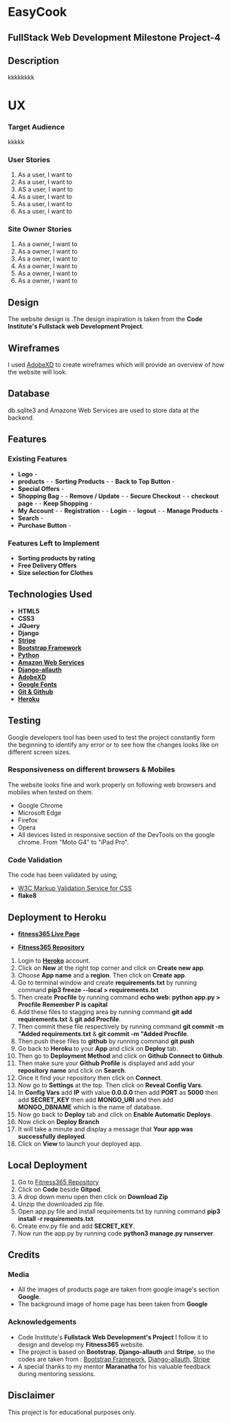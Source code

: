 
# EasyCook

## FullStack Web Development Milestone Project-4

## Description

kkkkkkkk

# UX

### Target Audience

 kkkkk

 ### User Stories

 1. As a user, I want to 
 2. As a user, I want to 
 3. AS a user, I want to 
 4. As a user, I want to 
 5. As a user, I want to 
 6. As a user, I want to 

 ### Site Owner Stories

 1. As a owner, I want to 
 2. As a owner, I want to 
 3. As a owner, I want to 
 4. As a owner, I want to 
 5. As a owner, I want to 
 6. As a owner, I want to 

 ## Design

 The website design is .The design inspiration is taken from the **Code Institute's Fullstack web Development Project**.

## Wireframes

I used [AdobeXD](https://creativecloud.adobe.com/apps/download/xd?promoid=B8NR3RT1&mv=other) to create wireframes which will provide an overview of how the website will look.

## Database

db.sqlite3 and Amazone Web Services are used to store data at the backend.

## Features
### Existing Features
- **Logo** - 
- **products** - 
            - **Sorting Products** -
            - **Back to Top Button** -
- **Special Offers** - 
- **Shopping Bag** - 
            - **Remove / Update** -
            - **Secure Checkout** -
                        - **checkout page** -
            - **Keep Shopping** -
- **My Account** - 
            - **Registration** -
            - **Login** -
            - **logout** -
            - **Manage Products** -
- **Search** - 
- **Purchase Button** - 

### Features Left to Implement

- **Sorting products by rating**
- **Free Delivery Offers**
- **Size selection for Clothes**

## Technologies Used

- **HTML5**
- **CSS3**
- **JQuery**
- **Django**
- **[Stripe](https://stripe.com/en-se)**
- **[Bootstrap Framework](https://getbootstrap.com/)**
- **[Python](https://www.python.org/)**
- **[Amazon Web Services](https://aws.amazon.com/)**
- **[Django-allauth](https://django-allauth.readthedocs.io/en/latest/installation.html)**
- **[AdobeXD](https://creativecloud.adobe.com/apps/download/xd?promoid=B8NR3RT1&mv=other)**
- **[Google Fonts](https://fonts.google.com/)**
- **[Git & Github](https://github.com/)**
- **[Heroku](https://www.heroku.com/#)**


## Testing

Google developers tool has been used to test the project constantly form the  beginning to identify any error or to see how the changes looks like on different screen sizes.

### Responsiveness on different browsers & Mobiles

The website looks fine and work properly on following web browsers and mobiles when tested on them.
- Google Chrome
- Microsoft Edge
- Firefox
- Opera
- All devices listed in responsive section of the DevTools on the google chrome. From "Moto G4" to "iPad Pro".

### Code Validation

The code has been validated by using;

- [W3C Markup Validation Service for CSS](https://jigsaw.w3.org/css-validator/)
- **flake8**

## Deployment to Heroku

- **[fitness365 Live Page](https://fitness365.herokuapp.com/)**

- **[Fitness365 Repository](https://github.com/IIxShahinxII/Fitness365)**

1. Login to **[Heroko](https://www.heroku.com/)** account.
2. Click on **New** at the right top corner and click on **Create new app**.
3. Choose **App name** and a **region**. Then click on **Create app**.
4. Go to terminal window and create **requirements.txt** by running command **pip3 freeze --local > requirements.txt**
5. Then create **Procfile** by running command **echo web: python app.py > Procfile** **Remember P is capital**
6. Add these files to stagging area by running command **git add requirements.txt** & **git add Procfile**.
7. Then commit these file respectively by running command **git commit -m "Added requirements.txt** & **git commit -m "Added Procfile**.
8. Then push these files to **github** by running command **git push**
9. Go back to **Heroku** to your **App** and click on **Deploy** tab.
10. Then go to **Deployment Method** and click on **Github Connect to Github**.
11. Then make sure your **Github Profile** is displayed and add your **repository name** and click on **Search**.
12. Once it find your repository then click on **Connect**.
13. Now go to **Settings** at the top. Then click on **Reveal Config Vars**.
14. In **Config Vars** add **IP** with value **0.0.0.0** then add **PORT** as **5000** then add **SECRET_KEY** then add **MONGO_URI** and then add **MONGO_DBNAME** which is the name of database.
15. Now go back to **Deploy** tab and click on **Enable Automatic Deploys**.
16. Now click on **Deploy Branch**
17. It will take a minute and display a message that **Your app was successfully deployed**.
18. Click on **View** to launch your deployed app.

## Local Deployment

1. Go to [Fitness365 Repository](https://github.com/IIxShahinxII/Fitness365)
2. Click on **Code** beside **Gitpod**.
3. A drop down menu open then click on **Download Zip**
4. Unzip the downloaded zip file.
5. Open app.py file and install requirements.txt by running command **pip3 install -r requirements.txt**.
7. Create env.py file and add **SECRET_KEY**.
8. Now run the app.py by running code **python3 manage.py runserver**.

## Credits
### Media

- All the images of products page are taken from google image's section **Google**.
- The background image of home page has been taken from **Google**

### Acknowledgements
- Code Institute's **Fullstack Web Development's Project** I follow it to design and develop my **Fitness365** website.
- The project is based on **Bootstrap**, **Django-allauth** and **Stripe**, so the codes are taken from : 
            [Bootstrap Framework](https://getbootstrap.com/), 
            [Django-allauth](https://django-allauth.readthedocs.io/en/latest/installation.html),
            [Stripe](https://stripe.com/en-se)
- A special thanks to my mentor **Maranatha** for his valuable feedback during mentoring sessions.

## Disclaimer
This project is for educational purposes only.

